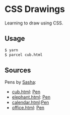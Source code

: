 # CSS Drawings

Learning to draw using CSS.

## Usage

```bash
$ yarn
$ parcel cub.html
```

## Sources

Pens by [Sasha](https://codepen.io/sashatran):

- [cub.html](./cub.html): [Pen](https://codepen.io/sashatran/pen/BpoLeE)
- [elephant.html](./elephant.html): [Pen](https://codepen.io/sashatran/pen/JEGJyz)
- [calendar.html](./calendar.html):[Pen](https://codepen.io/sashatran/pen/BpWLbN)
- [office.html](./office.html): [Pen](https://codepen.io/sashatran/pen/apaZjr)
